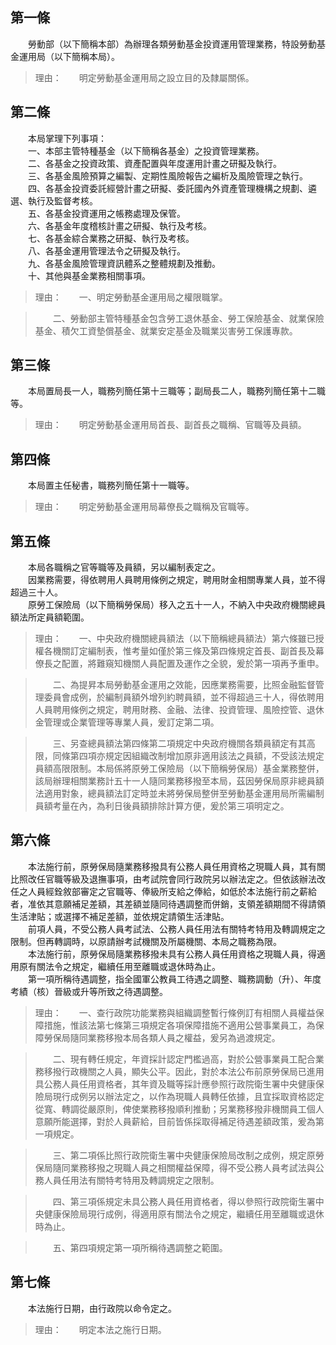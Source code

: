 第一條 
-------
　　勞動部（以下簡稱本部）為辦理各類勞動基金投資運用管理業務，特設勞動基金運用局（以下簡稱本局）。  
> 理由：　　明定勞動基金運用局之設立目的及隸屬關係。



第二條 
-------
　　本局掌理下列事項：  
　　一、本部主管特種基金（以下簡稱各基金）之投資管理業務。  
　　二、各基金之投資政策、資產配置與年度運用計畫之研擬及執行。  
　　三、各基金風險預算之編製、定期性風險報告之編析及風險管理之執行。  
　　四、各基金投資委託經營計畫之研擬、委託國內外資產管理機構之規劃、遴選、執行及監督考核。  
　　五、各基金投資運用之帳務處理及保管。  
　　六、各基金年度稽核計畫之研擬、執行及考核。  
　　七、各基金綜合業務之研擬、執行及考核。  
　　八、各基金運用管理法令之研擬及執行。  
　　九、各基金風險管理資訊體系之整體規劃及推動。  
　　十、其他與基金業務相關事項。  
> 理由：　　一、明定勞動基金運用局之權限職掌。

> 　　二、勞動部主管特種基金包含勞工退休基金、勞工保險基金、就業保險基金、積欠工資墊償基金、就業安定基金及職業災害勞工保護專款。



第三條 
-------
　　本局置局長一人，職務列簡任第十三職等；副局長二人，職務列簡任第十二職等。  
> 理由：　　明定勞動基金運用局首長、副首長之職稱、官職等及員額。



第四條 
-------
　　本局置主任秘書，職務列簡任第十一職等。  
> 理由：　　明定勞動基金運用局幕僚長之職稱及官職等。



第五條 
-------
　　本局各職稱之官等職等及員額，另以編制表定之。  
　　因業務需要，得依聘用人員聘用條例之規定，聘用財金相關專業人員，並不得超過三十人。  
　　原勞工保險局（以下簡稱勞保局）移入之五十一人，不納入中央政府機關總員額法所定員額範圍。  
> 理由：　　一、中央政府機關總員額法（以下簡稱總員額法）第六條雖已授權各機關訂定編制表，惟考量如僅於第三條及第四條規定首長、副首長及幕僚長之配置，將難窺知機關人員配置及運作之全貌，爰於第一項再予重申。

> 　　二、為提昇本局勞動基金運用之效能，因應業務需要，比照金融監督管理委員會成例，於編制員額外增列約聘員額，並不得超過三十人，得依聘用人員聘用條例之規定，聘用財務、金融、法律、投資管理、風險控管、退休金管理或企業管理等專業人員，爰訂定第二項。

> 　　三、另查總員額法第四條第二項規定中央政府機關各類員額定有其高限，同條第四項亦規定因組織改制增加原非適用該法之員額，不受該法規定員額高限限制。本局係將原勞工保險局（以下簡稱勞保局）基金業務整併，該局辦理相關業務計五十一人隨同業務移撥至本局，茲因勞保局原非總員額法適用對象，總員額法訂定時並未將勞保局整併至勞動基金運用局所需編制員額考量在內，為利日後員額排除計算方便，爰於第三項明定之。



第六條 
-------
　　本法施行前，原勞保局隨業務移撥具有公務人員任用資格之現職人員，其有關比照改任官職等級及退撫事項，由考試院會同行政院另以辦法定之。但依該辦法改任之人員經銓敘部審定之官職等、俸級所支給之俸給，如低於本法施行前之薪給者，准依其意願補足差額，其差額並隨同待遇調整而併銷，支領差額期間不得請領生活津貼；或選擇不補足差額，並依規定請領生活津貼。  
　　前項人員，不受公務人員考試法、公務人員任用法有關特考特用及轉調規定之限制。但再轉調時，以原請辦考試機關及所屬機關、本局之職務為限。  
　　本法施行前，原勞保局隨業務移撥未具有公務人員任用資格之現職人員，得適用原有關法令之規定，繼續任用至離職或退休時為止。  
　　第一項所稱待遇調整，指全國軍公教員工待遇之調整、職務調動（升）、年度考績（核）晉級或升等所致之待遇調整。  
> 理由：　　一、查行政院功能業務與組織調整暫行條例訂有相關人員權益保障措施，惟該法第七條第三項規定各項保障措施不適用公營事業員工，為保障勞保局隨同業務移撥本局各類人員之權益，爰另為過渡規定。

> 　　二、現有轉任規定，年資採計認定門檻過高，對於公營事業員工配合業務移撥行政機關之人員，顯失公平。因此，對於本法公布前原勞保局已進用具公務人員任用資格者，其年資及職等採計應參照行政院衛生署中央健康保險局現行成例另以辦法定之，以作為現職人員轉任依據，且宜採取資格認定從寬、轉調從嚴原則，俾使業務移撥順利推動；另業務移撥非機關員工個人意願所能選擇，對於人員薪給，目前皆係採取得補足待遇差額政策，爰為第一項規定。

> 　　三、第二項係比照行政院衛生署中央健康保險局改制之成例，規定原勞保局隨同業務移撥之現職人員之相關權益保障，得不受公務人員考試法與公務人員任用法有關特考特用及轉調規定之限制。

> 　　四、第三項係規定未具公務人員任用資格者，得以參照行政院衛生署中央健康保險局現行成例，得適用原有關法令之規定，繼續任用至離職或退休時為止。

> 　　五、第四項規定第一項所稱待遇調整之範圍。



第七條 
-------
　　本法施行日期，由行政院以命令定之。  
> 理由：　　明定本法之施行日期。